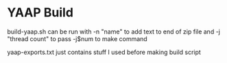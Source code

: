 # YAAP Build 

build-yaap.sh can be run with -n "name" to add text to end of zip file and -j "thread count" to pass -j$num to make command

yaap-exports.txt just contains stuff I used before making build script